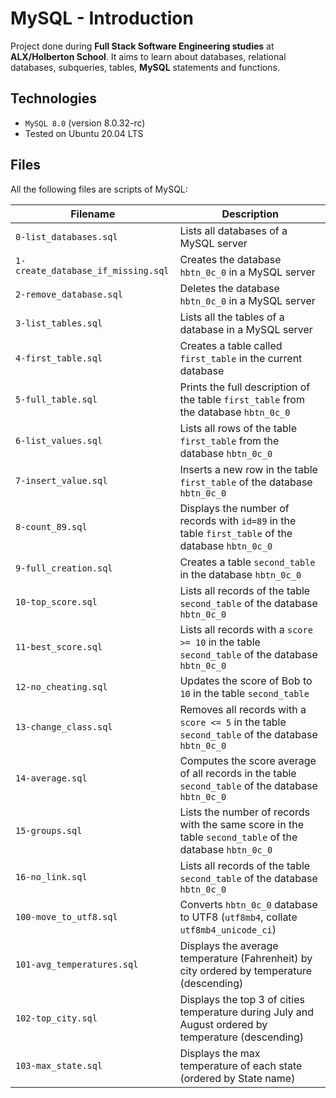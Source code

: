 # MySQL - Introduction
Project done during **Full Stack Software Engineering studies** at **ALX/Holberton School**. It aims to learn about databases, relational databases, subqueries, tables, **MySQL** statements and functions.

## Technologies
* `MySQL 8.0` (version 8.0.32-rc)
* Tested on Ubuntu 20.04 LTS

## Files

All the following files are scripts of MySQL:

| Filename | Description |
| -------- | ----------- |
| `0-list_databases.sql` | Lists all databases of a MySQL server |
| `1-create_database_if_missing.sql` | Creates the database `hbtn_0c_0` in a MySQL server |
| `2-remove_database.sql` | Deletes the database `hbtn_0c_0` in a MySQL server |
| `3-list_tables.sql` | Lists all the tables of a database in a MySQL server |
| `4-first_table.sql` | Creates a table called `first_table` in the current database |
| `5-full_table.sql` | Prints the full description of the table `first_table` from the database `hbtn_0c_0`  |
| `6-list_values.sql` | Lists all rows of the table `first_table` from the database `hbtn_0c_0` |
| `7-insert_value.sql` | Inserts a new row in the table `first_table` of the database `hbtn_0c_0` |
| `8-count_89.sql` | Displays the number of records with `id=89` in the table `first_table` of the database `hbtn_0c_0` |
| `9-full_creation.sql` | Creates a table `second_table` in the database `hbtn_0c_0` |
| `10-top_score.sql` | Lists all records of the table `second_table` of the database `hbtn_0c_0` |
| `11-best_score.sql` | Lists all records with a `score >= 10` in the table `second_table` of the database `hbtn_0c_0` |
| `12-no_cheating.sql` | Updates the score of Bob to `10` in the table `second_table` |
| `13-change_class.sql` | Removes all records with a `score <= 5` in the table `second_table` of the database `hbtn_0c_0` |
| `14-average.sql` | Computes the score average of all records in the table `second_table` of the database `hbtn_0c_0` |
| `15-groups.sql` | Lists the number of records with the same score in the table `second_table` of the database `hbtn_0c_0` |
| `16-no_link.sql` | Lists all records of the table `second_table` of the database `hbtn_0c_0` |
| `100-move_to_utf8.sql` | Converts `hbtn_0c_0` database to UTF8 (`utf8mb4`, collate `utf8mb4_unicode_ci`)  |
| `101-avg_temperatures.sql` | Displays the average temperature (Fahrenheit) by city ordered by temperature (descending) |
| `102-top_city.sql` | Displays the top 3 of cities temperature during July and August ordered by temperature (descending) |
| `103-max_state.sql` | Displays the max temperature of each state (ordered by State name) |
